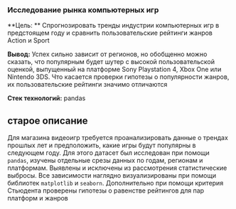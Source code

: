 ### Исследование рынка компьютерных игр

**Цель: ** Спрогнозировать тренды индустрии компьютерных игр в предстоящем году и сравнить пользовательские рейтинги жанров Action и Sport


**Вывод:** Успех сильно зависит от регионов, но обобщенно можно сказать, что популярным будет шутер с высокой пользовательской оценкой, выпущенный на платформе Sony Playstation 4, Xbox One или Nintendo 3DS. Что касается проверки гипотезы о популярности жанров, их пользовательские рейтинги значимо отличаются



**Стек технологий:** pandas


## старое описание

Для магазина видеоигр требуется проанализировать данные о трендах прошлых лет и предположить, какие игры будут популярны в следующем году. Для этого датасет был исследован при помощи `pandas`, изучены отдельные срезы данных по годам, регионам и платформам. Выявлены и исключены из рассмотрения статистические выбросы. Все зависимости наглядно визуализированы при помощи библиотек `matplotlib` и `seaborn`. Дополнительно при помощи критерия Стьюдента проверены гипотезы о равенстве рейтингов для пар платформ и жанров
